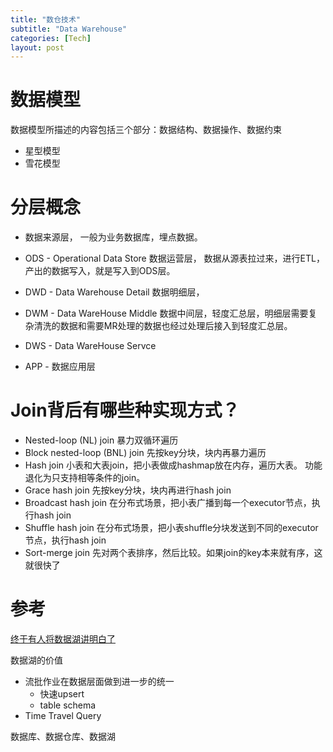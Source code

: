 ```yaml
---
title: "数仓技术"
subtitle: "Data Warehouse"
categories: [Tech]
layout: post
---
```



# 数据模型
数据模型所描述的内容包括三个部分：数据结构、数据操作、数据约束

* 星型模型
* 雪花模型

# 分层概念

* 数据来源层， 一般为业务数据库，埋点数据。

* ODS - Operational Data Store 数据运营层， 数据从源表拉过来，进行ETL，产出的数据写入，就是写入到ODS层。
* DWD - Data Warehouse Detail 数据明细层，
* DWM - Data WareHouse Middle 数据中间层，轻度汇总层，明细层需要复杂清洗的数据和需要MR处理的数据也经过处理后接入到轻度汇总层。
* DWS - Data WareHouse Servce
* APP - 数据应用层



# Join背后有哪些种实现方式？

* Nested-loop (NL) join 暴力双循环遍历
* Block nested-loop (BNL) join 先按key分块，块内再暴力遍历
* Hash join 小表和大表join，把小表做成hashmap放在内存，遍历大表。 功能退化为只支持相等条件的join。
* Grace hash join  先按key分块，块内再进行hash join
* Broadcast hash join 在分布式场景，把小表广播到每一个executor节点，执行hash join
* Shuffle hash join 在分布式场景，把小表shuffle分块发送到不同的executor节点，执行hash join
* Sort-merge join  先对两个表排序，然后比较。如果join的key本来就有序，这就很快了


# 参考

[终于有人将数据湖讲明白了](https://view.inews.qq.com/a/20210909A0ARO400)

数据湖的价值
* 流批作业在数据层面做到进一步的统一
  * 快速upsert
  * table schema
* Time Travel Query

数据库、数据仓库、数据湖